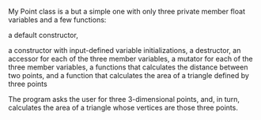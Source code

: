 My Point class is a but a simple one with only three private member float variables and
a few functions:

a default constructor,

a constructor with input-defined variable initializations,
a destructor,
an accessor for each of the three member variables,
a mutator for each of the three member variables,
a functions that calculates the distance between two points,
and a function that calculates the area of a triangle defined by three points

The program asks the user for three 3-dimensional points, and, in turn,
calculates the area of a triangle whose vertices are those three points.
